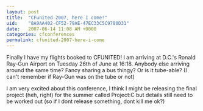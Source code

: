 ```yaml
---
layout: post
title:  "CFunited 2007, here I come!"
uid:	"8A9AA402-CF52-79AE-47EC33C5C9780D31"
date:   2007-06-14 11:08 AM +0000
categories: cfconferences
permalink: cfunited-2007-here-i-come
---
```

Finally I have my flights booked to CFUNITED! I am arriving at D.C.'s Ronald Ray-Gun Airport on Tuesday 26th of June at 16:18. Anybody else arriving around the same time? Fancy sharing a bus thingy? Or is it tube-able? (I can't remember if Ray-Gun was on the tube or not)

I am very excited about this conference, I think I might be releasing the final project (heh, right) for the summer called Project:C but details still need to be worked out (so if I dont release something, dont kill me ok?)